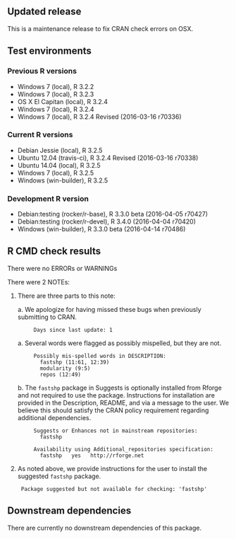 ## Updated release

This is a maintenance release to fix CRAN check errors on OSX.

## Test environments

### Previous R versions
* Windows 7               (local), R 3.2.2
* Windows 7               (local), R 3.2.3
* OS X El Capitan         (local), R 3.2.4
* Windows 7               (local), R 3.2.4
* Windows 7               (local), R 3.2.4 Revised (2016-03-16 r70336)

### Current R versions
* Debian Jessie           (local), R 3.2.5
* Ubuntu 12.04        (travis-ci), R 3.2.4 Revised (2016-03-16 r70338)
* Ubuntu 14.04            (local), R 3.2.5
* Windows 7               (local), R 3.2.5
* Windows           (win-builder), R 3.2.5

### Development R version
* Debian:testing (rocker/r-base),  R 3.3.0 beta (2016-04-05 r70427)
* Debian:testing (rocker/r-devel), R 3.4.0 (2016-04-04 r70420)
* Windows           (win-builder), R 3.3.0 beta (2016-04-14 r70486)

## R CMD check results

There were no ERRORs or WARNINGs

There were 2 NOTEs:

1. There are three parts to this note:

    a. We apologize for having missed these bugs when previously submitting to CRAN.
    
            Days since last update: 1

    a. Several words were flagged as possibly mispelled, but they are not.
    
            Possibly mis-spelled words in DESCRIPTION:
              fastshp (11:61, 12:39)
              modularity (9:5)
              repos (12:49)

    b. The `fastshp` package in Suggests is optionally installed from Rforge and not required to use the package. Instructions for installation are provided in the Description, README, and via a message to the user. We believe this should satisfy the CRAN policy requirement regarding additional dependencies.

            Suggests or Enhances not in mainstream repositories:
              fastshp
          
            Availability using Additional_repositories specification:
              fastshp   yes   http://rforge.net

2. As noted above, we provide instructions for the user to install the suggested `fastshp` package.

        Package suggested but not available for checking: 'fastshp'

## Downstream dependencies

There are currently no downstream dependencies of this package.
